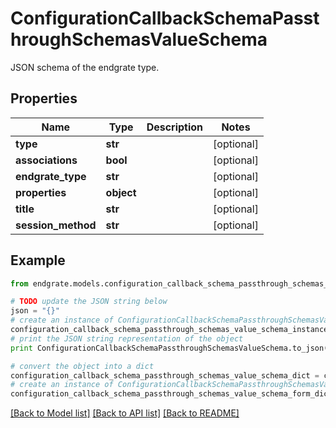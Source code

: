 # ConfigurationCallbackSchemaPassthroughSchemasValueSchema

JSON schema of the endgrate type.

## Properties

Name | Type | Description | Notes
------------ | ------------- | ------------- | -------------
**type** | **str** |  | [optional] 
**associations** | **bool** |  | [optional] 
**endgrate_type** | **str** |  | [optional] 
**properties** | **object** |  | [optional] 
**title** | **str** |  | [optional] 
**session_method** | **str** |  | [optional] 

## Example

```python
from endgrate.models.configuration_callback_schema_passthrough_schemas_value_schema import ConfigurationCallbackSchemaPassthroughSchemasValueSchema

# TODO update the JSON string below
json = "{}"
# create an instance of ConfigurationCallbackSchemaPassthroughSchemasValueSchema from a JSON string
configuration_callback_schema_passthrough_schemas_value_schema_instance = ConfigurationCallbackSchemaPassthroughSchemasValueSchema.from_json(json)
# print the JSON string representation of the object
print ConfigurationCallbackSchemaPassthroughSchemasValueSchema.to_json()

# convert the object into a dict
configuration_callback_schema_passthrough_schemas_value_schema_dict = configuration_callback_schema_passthrough_schemas_value_schema_instance.to_dict()
# create an instance of ConfigurationCallbackSchemaPassthroughSchemasValueSchema from a dict
configuration_callback_schema_passthrough_schemas_value_schema_form_dict = configuration_callback_schema_passthrough_schemas_value_schema.from_dict(configuration_callback_schema_passthrough_schemas_value_schema_dict)
```
[[Back to Model list]](../README.md#documentation-for-models) [[Back to API list]](../README.md#documentation-for-api-endpoints) [[Back to README]](../README.md)



